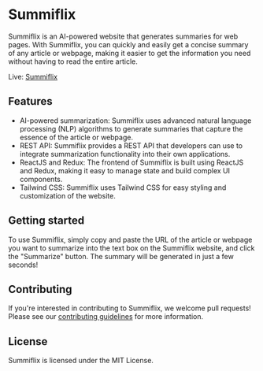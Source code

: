 # Summiflix
Summiflix is an AI-powered website that generates summaries for web pages. With Summiflix, you can quickly and easily get a concise summary of any article or webpage, making it easier to get the information you need without having to read the entire article.

Live: [Summiflix](https://github.com/adityadav2809/Summiflix)

## Features

- AI-powered summarization: Summiflix uses advanced natural language processing (NLP) algorithms to generate summaries that capture the essence of the article or webpage.
- REST API: Summiflix provides a REST API that developers can use to integrate summarization functionality into their own applications.
- ReactJS and Redux: The frontend of Summiflix is built using ReactJS and Redux, making it easy to manage state and build complex UI components.
- Tailwind CSS: Summiflix uses Tailwind CSS for easy styling and customization of the website.

## Getting started

To use Summiflix, simply copy and paste the URL of the article or webpage you want to summarize into the text box on the Summiflix website, and click the "Summarize" button. The summary will be generated in just a few seconds!

## Contributing

If you're interested in contributing to Summiflix, we welcome pull requests! Please see our [contributing guidelines](CONTRIBUTING.md) for more information.

## License

Summiflix is licensed under the MIT License.
